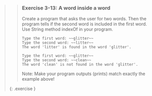 >> ### Exercise 3-13: A word inside a word
>> 
>> Create a program that asks the user for two words. Then the program tells if the second word is included in the first word. Use String method indexOf in your program.
>> 
>>```output
>> Type the first word: ~~glitter~~
>> Type the second word: ~~litter~~
>> The word 'litter' is found in the word 'glitter'.
>>```
>>
>>```output
>> Type the first word: ~~glitter~~
>> Type the second word: ~~clean~~
>> The word 'clean' is not found in the word 'glitter'.
>>```
>>
>> Note: Make your program outputs (prints) match exactly the example above!
>> 
>{: .exercise }